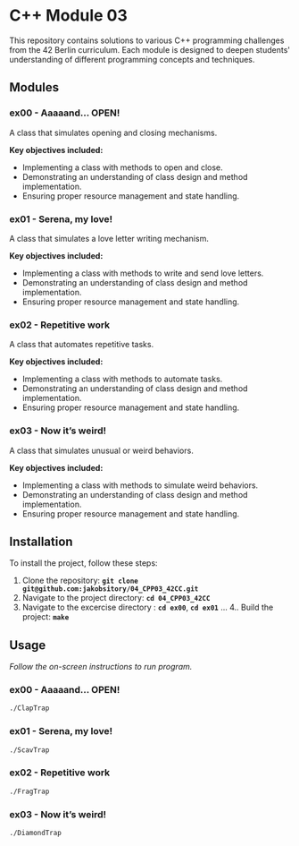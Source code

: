 # **C++ Module 03**

This repository contains solutions to various C++ programming challenges from the 42 Berlin curriculum. Each module is designed to deepen students' understanding of different programming concepts and techniques.

## **Modules**

### **ex00 - Aaaaand... OPEN!**
A class that simulates opening and closing mechanisms.

**Key objectives included:**

- Implementing a class with methods to open and close.
- Demonstrating an understanding of class design and method implementation.
- Ensuring proper resource management and state handling.

### **ex01 - Serena, my love!**
A class that simulates a love letter writing mechanism.

**Key objectives included:**

- Implementing a class with methods to write and send love letters.
- Demonstrating an understanding of class design and method implementation.
- Ensuring proper resource management and state handling.

### **ex02 - Repetitive work**
A class that automates repetitive tasks.

**Key objectives included:**

- Implementing a class with methods to automate tasks.
- Demonstrating an understanding of class design and method implementation.
- Ensuring proper resource management and state handling.

### **ex03 - Now it’s weird!**
A class that simulates unusual or weird behaviors.

**Key objectives included:**

- Implementing a class with methods to simulate weird behaviors.
- Demonstrating an understanding of class design and method implementation.
- Ensuring proper resource management and state handling.

## **Installation**

To install the project, follow these steps:

1. Clone the repository: **`git clone git@github.com:jakobsitory/04_CPP03_42CC.git`**
2. Navigate to the project directory: **`cd 04_CPP03_42CC`**
3. Navigate to the excercise directory : **`cd ex00`**,  **`cd ex01`** ...
4.. Build the project: **`make`**

## **Usage**
_Follow the on-screen instructions to run program._

### **ex00 - Aaaaand... OPEN!**
```bash
./ClapTrap
```
### **ex01 - Serena, my love!**
```bash
./ScavTrap
```
### **ex02 - Repetitive work**
```bash
./FragTrap
```
### **ex03 - Now it’s weird!**
```bash
./DiamondTrap
```
